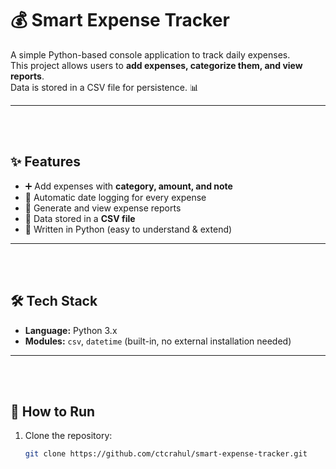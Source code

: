 
# 💰 Smart Expense Tracker

A simple Python-based console application to track daily expenses.  
This project allows users to **add expenses, categorize them, and view reports**.  
Data is stored in a CSV file for persistence. 📊

---
<br>

</br>


## ✨ Features
- ➕ Add expenses with **category, amount, and note**  
- 📅 Automatic date logging for every expense  
- 📑 Generate and view expense reports  
- 💾 Data stored in a **CSV file**  
- 🐍 Written in Python (easy to understand & extend)

---

<br>

</br>


## 🛠️ Tech Stack
- **Language:** Python 3.x  
- **Modules:** `csv`, `datetime` (built-in, no external installation needed)

---
<br>

</br>

## 🚀 How to Run
1. Clone the repository:
   ```bash
   git clone https://github.com/ctcrahul/smart-expense-tracker.git
